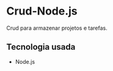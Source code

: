 # Crud-Node.js
Crud para armazenar projetos e tarefas.

<h2>Tecnologia usada</h2>
<ul>
  <li>Node.js</li>
</ul>
